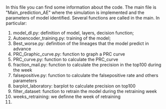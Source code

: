 In this file you can find some information about the code. 
The main file is "Main_prediction_AE" where the simulation is implemented and the parameters of model identified. Several functions are called in the main. In particular: 
1) model_dl.py: definition of model, layers, decision function;
2) Autoencoder_training.py: training of the model;
3) Best_worse.py: definition of the lineages that the model predict in advance
4) PRC_Graphic_curve.py: function to graph a PRC curve
5) PRC_curve.py: function to calculate the PRC_curve
6) fraction_mail.py: function to calculate the precision in the top100 during the week
7) falsepositive.py: function to calculate the falsepositive rate and others parameters
8) barplot_laboratory: barplot to calculate precision on top100
9) filter_dataset: function to retrain the model during the retraining week
10) weeks_retraining: we definne the week of retraining
11) 
